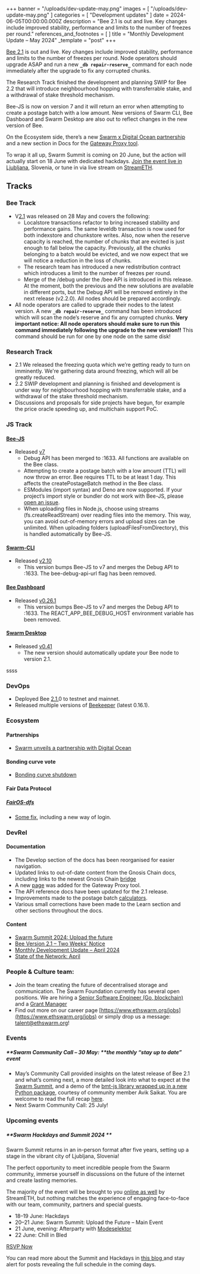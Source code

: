 +++
banner = "/uploads/dev-update-may.png"
images = [ "/uploads/dev-update-may.png" ]
categories = [ "Development updates" ]
date = 2024-06-05T00:00:00.000Z
description = "Bee 2.1 is out and live. Key changes include improved stability, performance and limits to the number of freezes per round."
references_and_footnotes = [ ]
title = "Monthly Development Update – May 2024"
_template = "post"
+++



[Bee 2.1](https://github.com/ethersphere/bee/releases/tag/v2.1.0) is out and live. Key changes include improved stability, performance and limits to the number of freezes per round. Node operators should upgrade ASAP and run a new **`_db repair-reserve_`** command for each node immediately after the upgrade to fix any corrupted chunks.

The Research Track finished the development and planning SWIP for Bee 2.2 that will introduce neighbourhood hopping with transferrable stake, and a withdrawal of stake threshold mechanism. 

Bee-JS is now on version 7 and it will return an error when attempting to create a postage batch with a low amount. New versions of Swarm CLI, Bee Dashboard and Swarm Desktop are also out to reflect changes in the new version of Bee. 

On the Ecosystem side, there’s a new [Swarm x Digital Ocean partnership](https://blog.ethswarm.org/foundation/2024/swarm-unveils-a-partnership-with-digital-ocean/) and a new section in Docs for the [Gateway Proxy tool](https://docs.ethswarm.org/docs/develop/tools-and-features/gateway-proxy).

To wrap it all up, Swarm Summit is coming on 20 June, but the action will actually start on 18 June with dedicated hackdays. [Join the event live in Ljubljana](https://www.meetup.com/ethereum-swarm/events/301034793/), Slovenia, or tune in via live stream on [StreamETH](https://streameth.org/swarm).


## Tracks
### Bee Track
* V[2.1](https://github.com/ethersphere/bee/releases/tag/v2.1.0) was released on 28 May and covers the following:
    * Localstore transactions refactor to bring increased stability and performance gains. The same leveldb transaction is now used for both indexstore and chunkstore writes. Also, now when the reserve capacity is reached, the number of chunks that are evicted is just enough to fall below the capacity. Previously, all the chunks belonging to a batch would be evicted, and we now expect that we will notice a reduction in the loss of chunks.
    * The research team has introduced a new redistribution contract which introduces a limit to the number of freezes per round.
    * Merge of the /debug under the /bee API is introduced in this release. At the moment, both the previous and the new solutions are available in different ports, but the Debug API will be removed entirely in the next release (v2.2.0). All nodes should be prepared accordingly.
* All node operators are called to upgrade their nodes to the latest version. A new **`_db repair-reserve_`** command has been introduced  which will scan the node’s reserve and fix any corrupted chunks.  **Very important notice: All node operators should make sure to run this command immediately following the upgrade to the new version!!** This command should be run for one by one node on the same disk! 


### Research Track
* 2.1 We released the freezing quota which we’re getting ready to turn on imminently.  We're gathering data around freezing, which will all be greatly reduced. 
* 2.2 SWIP development and planning is finished and development is under way for neighbourhood hopping with transferrable stake, and a withdrawal of the stake threshold mechanism. 
* Discussions and proposals for side projects have begun, for example the price oracle speeding up, and multichain support PoC. 


### JS Track


#### [Bee-JS](https://github.com/ethersphere/bee-js/)
* Released [v7](https://github.com/ethersphere/bee-js/releases/tag/v7.0.0)
    * Debug API has been merged to :1633. All functions are available on the Bee class.
    * Attempting to create a postage batch with a low amount (TTL) will now throw an error. Bee requires TTL to be at least 1 day. This affects the createPostageBatch method in the Bee class.
    * ESModules (import syntax) and Deno are now supported. If your project’s import style or bundler do not work with Bee-JS, please [open an issue](https://github.com/ethersphere/bee-js/issues).
    * When uploading files in Node.js, choose using streams (fs.createReadStream) over reading files into the memory. This way, you can avoid out-of-memory errors and upload sizes can be unlimited. When uploading folders (uploadFilesFromDirectory), this is handled automatically by Bee-JS.



#### [Swarm-CLI](https://github.com/ethersphere/swarm-cli)
* Released [v2.10](https://github.com/ethersphere/swarm-cli/releases/tag/v2.10.0)
    * This version bumps Bee-JS to v7 and merges the Debug API to :1633. The bee-debug-api-url flag has been removed.  

#### [Bee Dashboard](https://github.com/ethersphere/bee-dashboard)
* Released [v0.26.1](https://github.com/ethersphere/bee-dashboard/releases/tag/v0.26.1)
    * This version bumps Bee-JS to v7 and merges the Debug API to :1633. The REACT_APP_BEE_DEBUG_HOST environment variable has been removed.

#### [Swarm Desktop](https://github.com/ethersphere/swarm-desktop)
* Released [v0.41](https://github.com/ethersphere/swarm-desktop/releases/tag/v0.41.1)
    * The new version should automatically update your Bee node to version 2.1.

ssss

### DevOps 
* Deployed Bee [2.1.](https://github.com/ethersphere/bee/releases/tag/v2.0.1)0 to testnet and mainnet.
* Released multiple versions of [Beekeeper](https://github.com/ethersphere/beekeeper) (latest 0.16.1).


### Ecosystem

#### Partnerships
* [Swarm unveils a partnership with Digital Ocean](https://blog.ethswarm.org/foundation/2024/swarm-unveils-a-partnership-with-digital-ocean/)

#### Bonding curve vote 
* [Bonding curve shutdown](https://blog.ethswarm.org/foundation/2024/bonding-curve-shutdown/)



#### Fair Data Protocol
##### [FairOS-dfs](https://github.com/fairDataSociety/fairOS-dfs)
* [Some fix](https://github.com/fairDataSociety/fairOS-dfs/pull/623), including a new way of login.


### DevRel

#### Documentation 
* The Develop section of the docs has been reorganised for easier navigation.
* Updated links to out-of-date content from the Gnosis Chain docs, including links to the newest Gnosis Chain [bridge](https://bridge.gnosischain.com/)
* A new [page](https://docs.ethswarm.org/docs/develop/tools-and-features/gateway-proxy) was added for the Gateway Proxy tool.
* The API reference docs have been updated for the 2.1 release.
* Improvements made to the postage batch [calculators](https://docs.ethswarm.org/docs/develop/access-the-swarm/buy-a-stamp-batch#time--volume-to-depth--amount-calculator).
* Various small corrections have been made to the Learn section and other sections throughout the docs.


#### Content
* [Swarm Summit 2024: Upload the future](https://blog.ethswarm.org/foundation/2024/swarm-summit-2024-upload-the-future/)
* [Bee Version 2.1 – Two Weeks’ Notice](https://blog.ethswarm.org/foundation/2024/bee-2-1-pre-release/)
* [Monthly Development Update – April 2024](https://blog.ethswarm.org/foundation/2024/monthly-development-update-april-2024/)
* [State of the Network: April](https://blog.ethswarm.org/foundation/2024/state-of-the-network-april/)



### People & Culture team:
* Join the team creating the future of decentralised storage and communication. The Swarm Foundation currently has several open positions. We are hiring a [Senior Software Engineer (Go, blockchain)](https://www.ethswarm.org/jobs/senior-software-engineer-go) and a [Grant Manager](https://www.ethswarm.org/jobs/grant-manager)
* Find out more on our career page [https://www.ethswarm.org/jobs](https://www.ethswarm.org/jobs) or simply drop us a message: talent@ethswarm.org!



### Events
##### **Swarm Community Call – 30 May: **the monthly “stay up to date” event
* May’s Community Call provided insights on the latest release of Bee 2.1 and what’s coming next, a more detailed look into what to expect at the [Swarm Summit](https://blog.ethswarm.org/foundation/2024/swarm-summit-2024-upload-the-future/), and a demo of the [bmt-js library wrapped up in a new Python package](https://github.com/aviksaikat/bmt-py), courtesy of community member Avik Saikat. You are welcome to read the full recap [here](https://blog.ethswarm.org/foundation/2024/swarm-community-call-30-may-recap/).
* Next Swarm Community Call: 25 July!


### Upcoming events
##### **Swarm Hackdays and Summit 2024 **

Swarm Summit returns in an in-person format after five years, setting up a stage in the vibrant city of Ljubljana, Slovenia!

The perfect opportunity to meet incredible people from the Swarm community, immerse yourself in discussions on the future of the internet and create lasting memories.

The majority of the event will be brought to you [online as well](https://streameth.org/swarm) by StreamETH, but nothing matches the experience of engaging face-to-face with our team, community, partners and special guests.

* 18–19 June: Hackdays
* 20–21 June: Swarm Summit: Upload the Future – Main Event
* 21 June, evening: Afterparty with [Modeselektor](https://www.youtube.com/watch?v=3Sp8Vhwts6U)
* 22 June: Chill in Bled

[RSVP Now](https://www.meetup.com/ethereum-swarm/events/301034793/)

You can read more about the Summit and Hackdays in [this blog ](https://blog.ethswarm.org/foundation/2024/swarm-summit-2024-upload-the-future/)and stay alert for posts revealing the full schedule in the coming days.